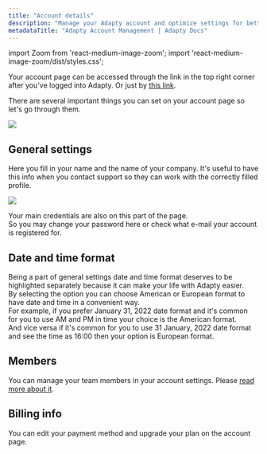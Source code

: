```yaml
---
title: "Account details"
description: "Manage your Adapty account and optimize settings for better subscription tracking."
metadataTitle: "Adapty Account Management | Adapty Docs"
---
```


import Zoom from 'react-medium-image-zoom';
import 'react-medium-image-zoom/dist/styles.css';

Your account page can be accessed through the link in the top right corner after you've logged into Adapty. Or just by [this link](https://app.adapty.io/account).

There are several important things you can set on your account page so let's go through them. 


<Zoom>
  <img src={require('./img/27b3508-CleanShot_2022-12-21_at_20.47.10.webp').default}
  style={{
    border: '1px solid #727272', /* border width and color */
    width: '700px', /* image width */
    display: 'block', /* for alignment */
    margin: '0 auto' /* center alignment */
  }}
/>
</Zoom>





## General settings

Here you fill in your name and the name of your company. It's useful to have this info when you contact support so they can work with the correctly filled profile.


<Zoom>
  <img src={require('./img/c48cdeb-CleanShot_2022-12-22_at_08.24.40.webp').default}
  style={{
    border: '1px solid #727272', /* border width and color */
    width: '700px', /* image width */
    display: 'block', /* for alignment */
    margin: '0 auto' /* center alignment */
  }}
/>
</Zoom>





Your main credentials are also on this part of the page.  
So you may change your password here or check what e-mail your account is registered for. 

## Date and time format

Being a part of general settings date and time format deserves to be highlighted separately because it can make your life with Adapty easier.  
By selecting the option you can choose American or European format to have date and time in a convenient way.  
For example, if you prefer January 31, 2022 date format and it's common for you to use AM and PM in time your choice is the American format.  
And vice versa if it's common for you to use 31 January, 2022 date format and see the time as 16:00 then your option is European format.

## Members

You can manage your team members in your account settings. Please [read more about it](members-settings).

## Billing info

You can edit your payment method and upgrade your plan on the account page.